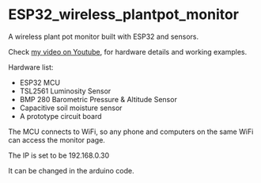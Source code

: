 # ESP32_wireless_plantpot_monitor
A wireless plant pot monitor built with ESP32 and sensors. 

Check <a href="https://youtu.be/p5a3cwfYjU0" >my video on Youtube</a>, for hardware details and working examples.

Hardware list:
- ESP32 MCU
- TSL2561 Luminosity Sensor
- BMP 280 Barometric Pressure & Altitude Sensor
- Capacitive soil moisture sensor
- A prototype circuit board


The MCU connects to WiFi, so any phone and computers on the same WiFi can access the monitor page. 

The IP is set to be 192.168.0.30

It can be changed in the arduino code.
